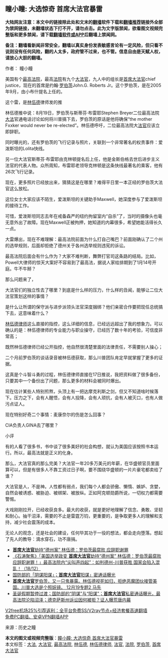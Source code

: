  <h2>瞳小瞳: 大选惊奇 首席大法官暴雷</h2> <p class="notice"><b>大陆网友注意：本文中的链接除此处和文末的<a href="https://github.com/bannedbook/fanqiang" >翻墙</a>软件下载和<a href="https://github.com/killgcd/justmysocks/blob/master/README.md">翻墙推荐</a>链接外全部为禁网链接，未翻墙状态下打不开，请勿点击。此为文字版禁闻，欲看图文视频完整版和更多禁闻，请下载<a href="https://github.com/bannedbook/fanqiang">翻墙软件或APP</a>后翻墙上禁闻网。</p><p>备注：翻墙看新闻非常安全，翻墙以真实身份发表敏感言论有一定风险，但只看不说则没有任何风险，翻的人太多，政府管不过来，也不管。信息自由是天赋人权，请放心大胆的翻墙。</b></p>  <div class="entry"> <p>作者： 瞳小瞳</p> <p>美国有个<a href="https://www.bannedbook.org/bnews/tag/%e6%9c%80%e9%ab%98%e6%b3%95%e9%99%a2/" class="st_tag internal_tag" rel="tag" title="标签 最高法院 下的日志">最高法院</a>，最高<a href="https://www.bannedbook.org/bnews/tag/%e6%b3%95%e9%99%a2/" class="st_tag internal_tag" rel="tag" title="标签 法院 下的日志">法院</a>有九个<a href="https://www.bannedbook.org/bnews/tag/%e5%a4%a7%e6%b3%95%e5%ae%98/" class="st_tag internal_tag" rel="tag" title="标签 大法官 下的日志">大法官</a>，九人中的组长是<a href="https://www.bannedbook.org/bnews/tag/%e9%a6%96%e5%b8%ad%e5%a4%a7%e6%b3%95%e5%ae%98/" class="st_tag internal_tag" rel="tag" title="标签 首席大法官 下的日志">首席大法官</a>chief justice，现在的首席是约翰·<a href="https://www.bannedbook.org/bnews/tag/%E7%BD%97%E4%BC%AF%E8%8C%A8/" class="st_tag internal_tag" rel="tag" title="标签 罗伯茨 下的日志">罗伯茨</a>John.G. Roberts Jr。这个罗伯茨，是在2005年9月，由小布什提名上任的。</p> <p>这个雷，是<a href="https://www.bannedbook.org/bnews/tag/%e6%9e%97%e4%bc%8d%e5%be%b7/" class="st_tag internal_tag" rel="tag" title="标签 林伍德 下的日志">林伍德</a>律师发的推</p> <p>林伍德推中说：8月19日，罗伯茨与斯蒂芬·布雷耶Stephen Breyer二位最高法院<a href="https://www.bannedbook.org/bnews/tag/%E5%A4%A7%E6%B3%95/" class="st_tag internal_tag" rel="tag" title="标签 大法 下的日志">大法</a>官通电话讨论如何将川普搞下去，罗伯茨的原话是他将确保“the mother Fxxker would never be re-elected”。林伍德呼吁，二位最高法院大<a href="https://www.bannedbook.org/bnews/tag/%E6%B3%95%E5%AE%98/" class="st_tag internal_tag" rel="tag" title="标签 法官 下的日志">法官</a>应该立即辞职。</p> <p>同时曝光的，还有罗伯茨的飞行记录与照片，关联到一个非常著名的权贵事件：爱泼斯坦的Lolita快线。</p> <p>另一位大法官斯蒂芬·布雷耶由克林顿提名后上任，他是金斯伯格去世后进步主义法官的代表人物。众所周知，布雷耶老领导克林顿是这条快线最著名的乘客，他有26次飞行记录。</p> <p>现在，更多照片已经放出来，猜猜这是在哪里？难得平日里一本正经的罗伯茨大法官这么放松。</p>  <p>这位女士大家应该不陌生，爱泼斯坦的关键助手Maxwell，她深度参与了爱泼斯坦的接待工作。</p> <p>可惜，爱泼斯坦同志去年在戒备森严的纽约拘留室内“自杀”了，当时的摄像头也毫无意外出了故障。现在Maxwell正被拘押，她知道的内幕很多，希望她能活得长久一点。</p> <p>大雷爆出，现在不难理解：最高法院前面为什么打自己嘴巴？前面刚确认了二个州的选举规则，后面却拒绝了德州关于各州选举规则违宪的诉讼。</p> <p>最高法院后面会有什么作为？大家不难判断，舞弊打官司这条路的结局。比如，Powell大律师的惊天大案好不容易到了最高法，据说人家给排期到了1月14号开庭。牛不牛掰？</p> <p>那么问题来了，</p> <p>大法官们的独立性去了哪里？到底是什么样的压力，什么样的丑闻，能够让二位大法官策划这样的事情？</p> <p>是什么让所谓的保守派与进步派领头法官深度捆绑？他们亲密合作要把现任总统搞下去，这意味着什么？</p>  <p><a href="https://www.bannedbook.org/bnews/tag/%e6%9e%97%e4%bc%8d%e5%be%b7%e5%be%8b%e5%b8%88/" class="st_tag internal_tag" rel="tag" title="标签 林伍德律师 下的日志">林伍德律师</a>这么直接的指控，这么详细的信息，已经远远超出了我的想象力。可以确认的是：林伍德律师的专业能力与职业操守，已经历了数十年的考验，可信度非常高；</p> <p>既然林伍德律师已经公开指控，他自然很清楚里面的法律责任，不需要别人操心；</p> <p>二个月前罗伯茨的谈话录音被林伍德获取，那么川普团队肯定早就掌握了更多的证据。</p> <p>这真是个斗智斗勇的过程，林伍德律师直接在17日推说，我把资料做了很多备份，只要其中一个备份出了问题，那么更多的材料会被同时爆出。</p> <p>现在估计某些人特别煎熬，头顶上有一把达摩克利斯之剑，但又不知道啥时候落下。压力之下，会有人醒悟，会有人投降，会有人顽抗，会有人被灭口，也有人做污点证人。</p> <p>现在特别好奇二个事情：麦康奈尔的伤是怎么回事？</p> <p>CIA负责人GINA去了哪里？</p>  <p>小评</p> <p>有的人看了很多书，书中谈了很多美好的社会构想，就认为美国应该按照书本运行。所以，最高法就是正义的化身。</p> <p>那么，大法官真的那么完美？大法官一年20多万美元的年薪，在华盛顿官员里面算可以，但是有很多人不靠工资过日子啊，要不围绕华盛顿的一片片豪宅都卖给了谁？</p> <p>大法官是人，不是神。人性都有弱点，我们每个人都会骄傲、懒惰、嫉妒、贪婪，自然会被诱惑、被胁迫、被绑架、被放纵。正如阿克顿勋爵所说，一切权力都需要警惕。</p> <p>大戏刚刚拉开，已经收获良多。最大的收获，就是更好地理解了信念、勇敢、坚韧和耐心。抽干沼泽，需要的不止是雷霆万钧，更重要的，是争取更多人的理解和支持，减少社会震荡的成本。</p> <p>无论人的观念，还是社会的建设，任何毕其功于一役的想法，都会走向堕落。想起了先人的教导：滴水穿石，功不唐捐。</p> <ul class='op-related-articles' title='相关阅读'> <li><a href='https://www.bannedbook.org/bnews/taiwannews/20201219/1450931.html' target='_blank'><b>首席大法官</b>劫持“德州案” 林伍德：罗伯茨最腐败 应辞职谢罪</a></li> <li><a href='https://www.bannedbook.org/bnews/bannedvideo/20201219/1450918.html' target='_blank'>《石涛聚焦》「美国选举政变 <b>首席大法官</b>劫持“德州案” 林伍德：罗伯茨最腐败 应辞职谢罪！」最高法院内“尖叫声四起”：如判德州-川普获胜 国家会陷入混乱！（18/12）</a></li> <li><a href='https://www.bannedbook.org/bnews/taiwannews/20201219/1450896.html' target='_blank'>国防部的「阴谋阳谋」；<b>首席大法官</b>阳谋」密通话曝光</a></li> <li><a href='https://www.bannedbook.org/bnews/bannedvideo/20201219/1450895.html' target='_blank'><b>首席大法官</b>罗伯茨，又一只鬼暴露。林伍德视死如归，拒绝恶魔团伙接管美国。川普大选是个照妖镜。 12月19专题2 马先</a></li> <li><a href='https://www.bannedbook.org/bnews/bannedvideo/20201219/1450778.html' target='_blank'>圣诞假期暂停过渡；国防部的“阴谋”与“阳谋”；<b>首席大法官</b>私密通话曝光，最高法院沦陷沼泽；德克萨斯州诉讼因何被拒？证人曝荒唐内幕</a></li> </ul> <p class="texttj"> <a href="https://www.bannedbook.org/forum23/topic22702.html" target="_blank">V2free机场25%引荐返利：全平台免费SS/V2ray节点+经济套餐高速翻墙</a><br/> <a href="https://github.com/bannedbook/fanqiang/wiki/%E7%A6%81%E9%97%BB%E7%BD%91%E5%AE%89%E5%8D%93%E7%BF%BB%E5%A2%99%E6%96%B0%E9%97%BBAPP" target="_blank">免费PC翻墙、安卓VPN翻墙APP</a></p><p> 来源：历史之瞳 </p> <a name='sharetosocial'></a>       <div><b>本文的图文或视频完整版</b>：<a href='https://www.bannedbook.org/bnews/comments/20201224/1453940.html'>瞳小瞳: 大选惊奇 首席大法官暴雷</a></div>  </div><!--END ENTRY--> <div class="postfooter"> <div>本文标签：<a href="https://www.bannedbook.org/bnews/tag/%E5%A4%A7%E6%B3%95/" rel="tag">大法</a>, <a href="https://www.bannedbook.org/bnews/tag/%e5%a4%a7%e6%b3%95%e5%ae%98/" rel="tag">大法官</a>, <a href="https://www.bannedbook.org/bnews/tag/%e6%9c%80%e9%ab%98%e6%b3%95%e9%99%a2/" rel="tag">最高法院</a>, <a href="https://www.bannedbook.org/bnews/tag/%e6%9e%97%e4%bc%8d%e5%be%b7/" rel="tag">林伍德</a>, <a href="https://www.bannedbook.org/bnews/tag/%e6%9e%97%e4%bc%8d%e5%be%b7%e5%be%8b%e5%b8%88/" rel="tag">林伍德律师</a>, <a href="https://www.bannedbook.org/bnews/tag/%E6%B3%95%E5%AE%98/" rel="tag">法官</a>, <a href="https://www.bannedbook.org/bnews/tag/%e6%b3%95%e9%99%a2/" rel="tag">法院</a>, <a href="https://www.bannedbook.org/bnews/tag/%E7%BD%97%E4%BC%AF%E8%8C%A8/" rel="tag">罗伯茨</a>, <a href="https://www.bannedbook.org/bnews/tag/%e9%a6%96%e5%b8%ad%e5%a4%a7%e6%b3%95%e5%ae%98/" rel="tag">首席大法官</a></div>  </div><!--END POSTFOOTER--> 